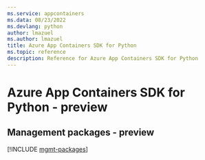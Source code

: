 ```yaml
---
ms.service: appcontainers
ms.data: 08/23/2022
ms.devlang: python
author: lmazuel
ms.author: lmazuel
title: Azure App Containers SDK for Python
ms.topic: reference
description: Reference for Azure App Containers SDK for Python
---
```

# Azure App Containers SDK for Python - preview

## Management packages - preview
[!INCLUDE [mgmt-packages](app-containers-mgmt-index.md)]